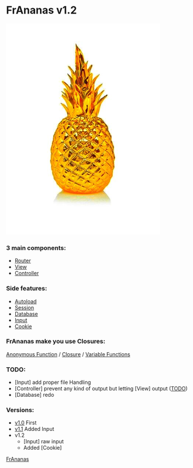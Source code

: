 # FrAnanas v1.2
![frananas](frananas.jpg)

### 3 main components:
* [Router](/core/router/README.md)
* [View](/core/view/README.md)
* [Controller](/core/controller/README.md)

### Side features:
* [Autoload](/core/autoload/README.md)
* [Session](/core/session/README.md)
* [Database](/core/database/README.md)
* [Input](/core/input/README.md)
* [Cookie](/core/cookie/README.md)

### FrAnanas make you use Closures:
[Anonymous Function](http://php.net/manual/en/functions.anonymous.php)
/
[Closure](http://php.net/manual/en/class.closure.php)
/
[Variable Functions](http://php.net/manual/en/functions.variable-functions.php)

### TODO:
* [Input] add proper file Handling
* [Controller] prevent any kind of output but letting [View] output ([TODO](http://us3.php.net/manual/en/ref.outcontrol.php))
* [Database] redo

### Versions:
* [v1.0](https://github.com/Doc0160/FrAnanas/tree/v1.0) First
* [v1.1](https://github.com/Doc0160/FrAnanas/tree/v1.1) Added Input
* v1.2
    * [Input] raw input
    * Added [Cookie]

[FrAnanas](/README.md)

